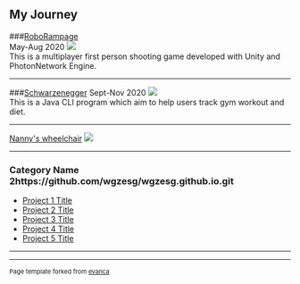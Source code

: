## My Journey


###[RoboRampage](/sample_page)<br>
May-Aug 2020
<img src="images/dummy_thumbnail.jpg?raw=true"/><br>
This is a multiplayer first person shooting game developed with Unity and PhotonNetwork Engine.

---
###[Schwarzenegger](https://ay2021s1-cs2113t-f11-1.github.io/tp/)
Sept-Nov 2020
<img src="images/dummy_thumbnail.jpg?raw=true"/><br>
This is a Java CLI program which aim to help users track gym workout and diet.

---
[Nanny's wheelchair](http://example.com/)
<img src="images/dummy_thumbnail.jpg?raw=true"/>

---

### Category Name 2https://github.com/wgzesg/wgzesg.github.io.git

- [Project 1 Title](http://example.com/)
- [Project 2 Title](http://example.com/)
- [Project 3 Title](http://example.com/)
- [Project 4 Title](http://example.com/)
- [Project 5 Title](http://example.com/)

---




---
<p style="font-size:11px">Page template forked from <a href="https://github.com/evanca/quick-portfolio">evanca</a></p>
<!-- Remove above link if you don't want to attibute -->
